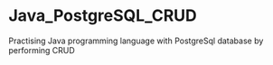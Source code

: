 # Java_PostgreSQL_CRUD
Practising Java programming language with PostgreSql database by performing CRUD
